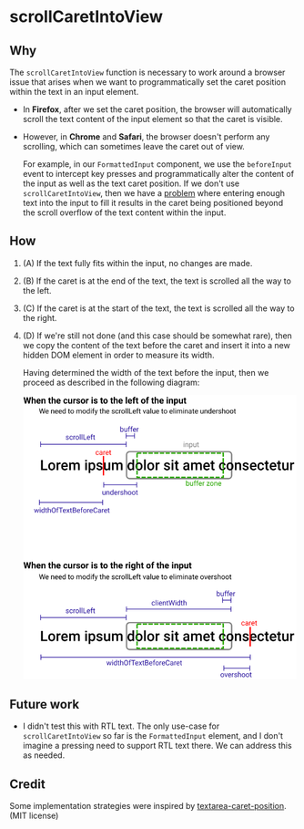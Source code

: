 # scrollCaretIntoView

## Why

The `scrollCaretIntoView` function is necessary to work around a browser issue that arises when we want to programmatically set the caret position within the text in an input element.

- In **Firefox**, after we set the caret position, the browser will automatically scroll the text content of the input element so that the caret is visible.

- However, in **Chrome** and **Safari**, the browser doesn't perform any scrolling, which can sometimes leave the caret out of view.

  For example, in our `FormattedInput` component, we use the `beforeInput` event to intercept key presses and programmatically alter the content of the input as well as the text caret position. If we don't use `scrollCaretIntoView`, then we have a [problem](https://github.com/centerofci/mathesar/issues/2758) where entering enough text into the input to fill it results in the caret being positioned beyond the scroll overflow of the text content within the input.

## How

1. (A) If the text fully fits within the input, no changes are made.

1. (B) If the caret is at the end of the text, the text is scrolled all the way to the left.

1. (C) If the caret is at the start of the text, the text is scrolled all the way to the right.

1. (D) If we're still not done (and this case should be somewhat rare), then we copy the content of the text before the caret and insert it into a new hidden DOM element in order to measure its width.

   Having determined the width of the text before the input, then we proceed as described in the following diagram:

   <img src="./README.svg" width="500px" />

## Future work

- I didn't test this with RTL text. The only use-case for `scrollCaretIntoView` so far is the `FormattedInput` element, and I don't imagine a pressing need to support RTL text there. We can address this as needed.

## Credit

Some implementation strategies were inspired by [textarea-caret-position](https://github.com/component/textarea-caret-position). (MIT license)
